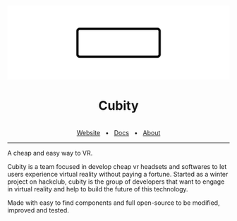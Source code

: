 <img src="banner.png"/>

<div align="center">
  <h1>Cubity</h1>

  <br />
  <a href="https://cubity.vercel.app">Website</a>
  <span>&nbsp;&nbsp;•&nbsp;&nbsp;</span>
  <a href="https://github.com/cubity-vr/docs">Docs</a>
  <span>&nbsp;&nbsp;•&nbsp;&nbsp;</span>
  <a href="https://discord.gg/b8D2PVYuEa">About</a>
  <br />
  <hr />
</div>

A cheap and easy way to VR.

Cubity is a team focused in develop cheap vr headsets and softwares to let users experience virtual reality without paying a fortune. Started as a winter project on hackclub, cubity is the group of developers that want to engage in virtual reality and help to build the future of this technology.

Made with easy to find components and full open-source to be modified, improved and tested.
